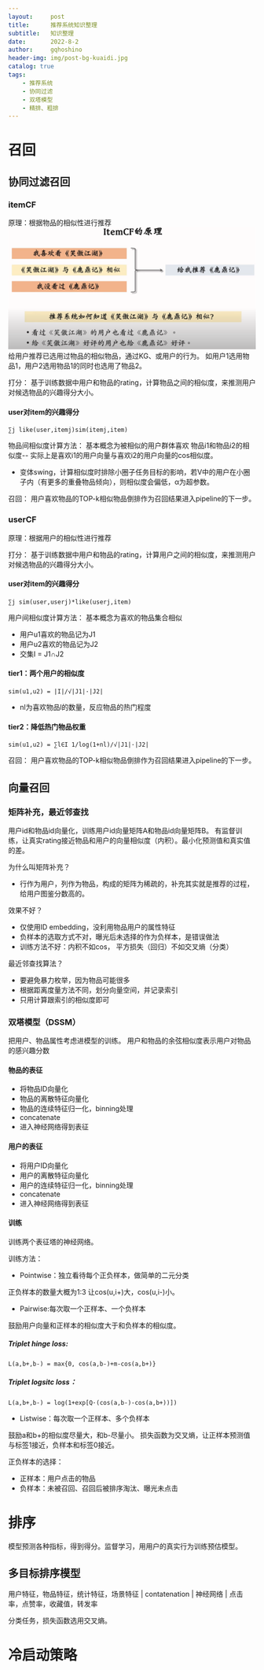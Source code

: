 ```yaml
---
layout:     post
title:      推荐系统知识整理
subtitle:   知识整理
date:       2022-8-2
author:     gqhoshino
header-img: img/post-bg-kuaidi.jpg
catalog: true
tags:
    - 推荐系统
    - 协同过滤
    - 双塔模型
    - 精排、粗排
---
```

# 召回

## 协同过滤召回

### itemCF
原理：根据物品的相似性进行推荐
![](https://raw.githubusercontent.com/gqh1995/figurebed/main/img/img.png)
给用户推荐已选用过物品的相似物品，通过KG、或用户的行为。
如用户1选用物品1，用户2选用物品1的同时也选用了物品2。

打分：
基于训练数据中用户和物品的rating，计算物品之间的相似度，来推测用户对候选物品的兴趣得分大小。
#### user对item的兴趣得分
    ∑j like(user,itemj)sim(itemj,item)

物品间相似度计算方法：
基本概念为被相似的用户群体喜欢
物品i1和物品i2的相似度--
实际上是喜欢i1的用户向量与喜欢i2的用户向量的cos相似度。
* 变体swing，计算相似度时排除小圈子任务目标的影响，若V中的用户在小圈子内（有更多的重叠物品倾向），则相似度会偏低，α为超参数。

召回：
用户喜欢物品的TOP-k相似物品倒排作为召回结果进入pipeline的下一步。

### userCF
原理：根据用户的相似性进行推荐

打分：
基于训练数据中用户和物品的rating，计算用户之间的相似度，来推测用户对候选物品的兴趣得分大小。 
#### user对item的兴趣得分
    ∑j sim(user,userj)*like(userj,item)

用户间相似度计算方法：
基本概念为喜欢的物品集合相似
* 用户u1喜欢的物品记为J1
* 用户u2喜欢的物品记为J2
* 交集I = J1∩J2
#### tier1：两个用户的相似度
    sim(u1,u2) = |I|/√|J1|·|J2|

* nl为喜欢物品l的数量，反应物品的热门程度
#### tier2：降低热门物品权重
    sim(u1,u2) = ∑l∈I 1/log(1+nl)/√|J1|·|J2|

召回：
用户喜欢物品的TOP-k相似物品倒排作为召回结果进入pipeline的下一步。

## 向量召回

### 矩阵补充，最近邻查找
用户id和物品id向量化，训练用户id向量矩阵A和物品id向量矩阵B。
有监督训练，让真实rating接近物品和用户的向量相似度（内积）。最小化预测值和真实值的差。

为什么叫矩阵补充？
* 行作为用户，列作为物品，构成的矩阵为稀疏的，补充其实就是推荐的过程，给用户图鉴分数高的。

效果不好？ 
* 仅使用ID embedding，没利用物品用户的属性特征
* 负样本的选取方式不对，曝光后未选择的作为负样本，是错误做法
* 训练方法不好：内积不如cos， 平方损失（回归）不如交叉熵（分类）

最近邻查找算法？
* 要避免暴力枚举，因为物品可能很多
* 根据距离度量方法不同，划分向量空间，并记录索引
* 只用计算跟索引的相似度即可

### 双塔模型（DSSM）
把用户、物品属性考虑进模型的训练。
用户和物品的余弦相似度表示用户对物品的感兴趣分数

#### 物品的表征
* 将物品ID向量化
* 物品的离散特征向量化
* 物品的连续特征归一化，binning处理
* concatenate
* 进入神经网络得到表征

#### 用户的表征
* 将用户ID向量化
* 用户的离散特征向量化
* 用户的连续特征归一化，binning处理
* concatenate
* 进入神经网络得到表征

#### 训练
训练两个表征塔的神经网络。

训练方法：
* Pointwise：独立看待每个正负样本，做简单的二元分类
  
正负样本的数量大概为1:3
让cos(u,i+)大，cos(u,i-)小。

* Pairwise:每次取一个正样本、一个负样本
  
鼓励用户向量和正样本的相似度大于和负样本的相似度。
##### Triplet hinge loss:
    L(a,b+,b-) = max{0, cos(a,b-)+m-cos(a,b+)}
##### Triplet logsitc loss：
    L(a,b+,b-) = log(1+exp[Q·(cos(a,b-)-cos(a,b+))])

* Listwise：每次取一个正样本、多个负样本

鼓励a和b+的相似度尽量大，和b-尽量小。
损失函数为交叉熵，让正样本预测值与标签1接近，负样本和标签0接近。

正负样本的选择：
* 正样本：用户点击的物品
* 负样本：未被召回、召回后被排序淘汰、曝光未点击

# 排序
模型预测各种指标，得到得分。监督学习，用用户的真实行为训练预估模型。
## 多目标排序模型
用户特征，物品特征，统计特征，场景特征
|
contatenation
|
神经网络
|
点击率，点赞率，收藏值，转发率

分类任务，损失函数选用交叉熵。



# 冷启动策略